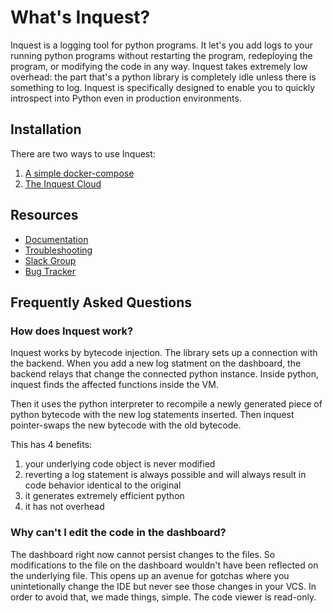 # What's Inquest?

Inquest is a logging tool for python programs. It let's you add logs to your running python programs without restarting the program, redeploying the program, or modifying the code in any way. Inquest takes extremely low overhead: the part that's a python library is completely idle unless there is something to log. Inquest is specifically designed to enable you to quickly introspect into Python even in production environments.

## Installation

There are two ways to use Inquest:

1. [A simple docker-compose](https://docs.inquest.dev/docs/getting_started_with_docker)
3. [The Inquest Cloud](https://inquest.dev) 

## Resources 

- [Documentation](https://docs.inquest.dev/docs/overview)
- [Troubleshooting](https://docs.inquest.dev/docs/logs_dont_appear)
- [Slack Group](https://join.slack.com/t/inquestcommunity/shared_invite/zt-fq7lra68-nems8~EkICvgf6xRW_J3eg)
- [Bug Tracker](https://github.com/yiblet/inquest/issues)

## Frequently Asked Questions

### How does Inquest work?

Inquest works by bytecode injection. The library sets up a connection with the backend. When you add a new
log statment on the dashboard, the backend relays that change the connected python instance. Inside python,
inquest finds the affected functions inside the VM. 

Then it uses the python interpreter to recompile a newly generated piece of python bytecode with the new 
log statements inserted. Then inquest pointer-swaps the new bytecode with the old bytecode.

This has 4 benefits:

1. your underlying code object is never modified
2. reverting a log statement is always possible and will always result in code behavior identical to the original
3. it generates extremely efficient python
4. it has not overhead 

### Why can't I edit the code in the dashboard?

The dashboard right now cannot persist changes to the files. So modifications to the file on the dashboard
wouldn't have been reflected on the underlying file. This opens up an avenue for gotchas where you unintetionally change the IDE but never see those changes in your VCS. In order to avoid that, we made things, simple. The code viewer is read-only.
